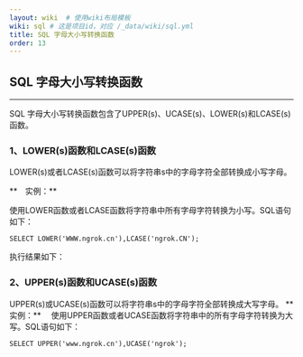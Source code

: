 ```yaml
---
layout: wiki  # 使用wiki布局模板
wiki: sql # 这是项目id，对应 /_data/wiki/sql.yml
title: SQL 字母大小写转换函数
order: 13
---
```


## SQL 字母大小写转换函数

------

SQL 字母大小写转换函数包含了UPPER(s)、UCASE(s)、LOWER(s)和LCASE(s)函数。

### **1、LOWER(s)函数和LCASE(s)函数**

LOWER(s)或者LCASE(s)函数可以将字符串s中的字母字符全部转换成小写字母。

**　实例：**

使用LOWER函数或者LCASE函数将字符串中所有字母字符转换为小写。SQL语句如下：

```
SELECT LOWER('WWW.ngrok.cn'),LCASE('ngrok.CN');
```

执行结果如下：

### 2、UPPER(s)函数和UCASE(s)函数

UPPER(s)或UCASE(s)函数可以将字符串s中的字母字符全部转换成大写字母。
**　实例：**
　使用UPPER函数或者UCASE函数将字符串中的所有字母字符转换为大写。SQL语句如下：

```
SELECT UPPER('www.ngrok.cn'),UCASE('ngrok');
```
